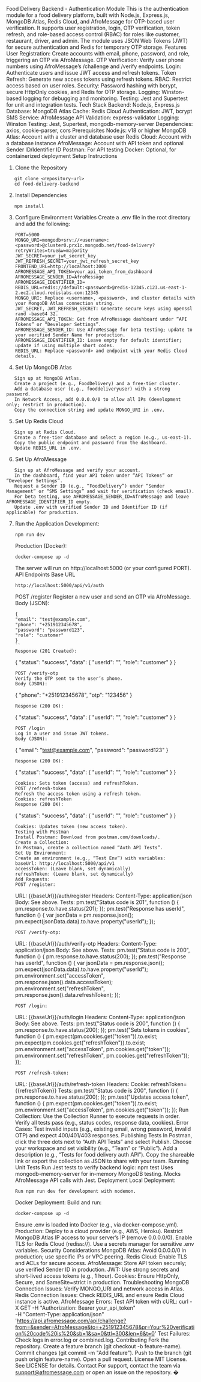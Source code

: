 Food Delivery Backend - Authentication Module
This is the authentication module for a food delivery platform, built with Node.js, Express.js, MongoDB Atlas, Redis Cloud, and AfroMessage for OTP-based user verification. It supports user registration, login, OTP verification, token refresh, and role-based access control (RBAC) for roles like customer, restaurant, driver, and admin. The module uses JSON Web Tokens (JWT) for secure authentication and Redis for temporary OTP storage.
Features
User Registration: Create accounts with email, phone, password, and role, triggering an OTP via AfroMessage.
OTP Verification: Verify user phone numbers using AfroMessage’s /challenge and /verify endpoints.
Login: Authenticate users and issue JWT access and refresh tokens.
Token Refresh: Generate new access tokens using refresh tokens.
RBAC: Restrict access based on user roles.
Security: Password hashing with bcrypt, secure HttpOnly cookies, and Redis for OTP storage.
Logging: Winston-based logging for debugging and monitoring.
Testing: Jest and Supertest for unit and integration tests.
Tech Stack
Backend: Node.js, Express.js
Database: MongoDB Atlas
Cache: Redis Cloud
Authentication: JWT, bcrypt
SMS Service: AfroMessage API
Validation: express-validator
Logging: Winston
Testing: Jest, Supertest, mongodb-memory-server
Dependencies: axios, cookie-parser, cors
Prerequisites
Node.js: v18 or higher
MongoDB Atlas: Account with a cluster and database user
Redis Cloud: Account with a database instance
AfroMessage: Account with API token and optional Sender ID/Identifier ID
Postman: For API testing
Docker: Optional, for containerized deployment
Setup Instructions

1. Clone the Repository

```
   git clone <repository-url>
   cd food-delivery-backend
```

2. Install Dependencies

```
   npm install
```

3. Configure Environment Variables
   Create a .env file in the root directory and add the following:
   ```
   PORT=5000
   MONGO_URI=mongodb+srv://<username>:<password>@cluster0.prx1c.mongodb.net/food-delivery?retryWrites=true&w=majority
   JWT_SECRET=your_jwt_secret_key
   JWT_REFRESH_SECRET=your_jwt_refresh_secret_key
   FRONTEND_URL=http://localhost:3000
   AFROMESSAGE_API_TOKEN=your_api_token_from_dashboard
   AFROMESSAGE_SENDER_ID=AfroMessage
   AFROMESSAGE_IDENTIFIER_ID=
   REDIS_URL=redis://default:<password>@redis-12345.c123.us-east-1-2.ec2.cloud.redislabs.com:12345
   MONGO_URI: Replace <username>, <password>, and cluster details with your MongoDB Atlas connection string.
   JWT_SECRET, JWT_REFRESH_SECRET: Generate secure keys using openssl rand -base64 32.
   AFROMESSAGE_API_TOKEN: Get from AfroMessage dashboard under “API Tokens” or “Developer Settings”.
   AFROMESSAGE_SENDER_ID: Use AfroMessage for beta testing; update to your verified Sender Name for production.
   AFROMESSAGE_IDENTIFIER_ID: Leave empty for default identifier; update if using multiple short codes.
   REDIS_URL: Replace <password> and endpoint with your Redis Cloud details.
   ```
4. Set Up MongoDB Atlas

```
   Sign up at MongoDB Atlas.
   Create a project (e.g., FoodDelivery) and a free-tier cluster.
   Add a database user (e.g., fooddeliveryuser) with a strong password.
   In Network Access, add 0.0.0.0/0 to allow all IPs (development only; restrict in production).
   Copy the connection string and update MONGO_URI in .env.
```

5. Set Up Redis Cloud

```
   Sign up at Redis Cloud.
   Create a free-tier database and select a region (e.g., us-east-1).
   Copy the public endpoint and password from the dashboard.
   Update REDIS_URL in .env.
```

6. Set Up AfroMessage

```
   Sign up at AfroMessage and verify your account.
   In the dashboard, find your API token under “API Tokens” or “Developer Settings”.
   Request a Sender ID (e.g., “FoodDelivery”) under “Sender Management” or “SMS Settings” and wait for verification (check email).
   For beta testing, use AFROMESSAGE_SENDER_ID=AfroMessage and leave AFROMESSAGE_IDENTIFIER_ID empty.
   Update .env with verified Sender ID and Identifier ID (if applicable) for production.
```

7. Run the Application
   Development:
   ```
   npm run dev
   ```
   Production (Docker):
   ```
   docker-compose up -d
   ```
   The server will run on http://localhost:5000 (or your configured PORT).
   API Endpoints
   Base URL
   ```
   http://localhost:5000/api/v1/auth
   ```
   POST /register
   Register a new user and send an OTP via AfroMessage.
   Body (JSON):
   ```
   {
   "email": "test@example.com",
   "phone": "+251912345678",
   "password": "password123",
   "role": "customer"
   }
   ``
   Response (201 Created):
   ```
   {
   "status": "success",
   "data": {
   "userId": "<user-id>",
   "role": "customer"
   }
   }
   ```
   POST /verify-otp
   Verify the OTP sent to the user’s phone.
   Body (JSON):
   ```
   {
   "phone": "+251912345678",
   "otp": "123456"
   }
   ```
   Response (200 OK):
   ```
   {
   "status": "success",
   "data": {
   "userId": "<user-id>",
   "role": "customer"
   }
   }
   ```
   POST /login
   Log in a user and issue JWT tokens.
   Body (JSON):
   ```
   {
   "email": "test@example.com",
   "password": "password123"
   }
   ```
   Response (200 OK):
   ```
   {
   "status": "success",
   "data": {
   "userId": "<user-id>",
   "role": "customer"
   }
   }
   ```
   Cookies: Sets token (access) and refreshToken.
   POST /refresh-token
   Refresh the access token using a refresh token.
   Cookies: refreshToken
   Response (200 OK):
   ```
   {
   "status": "success",
   "data": {
   "userId": "<user-id>",
   "role": "customer"
   }
   }
   ```
   Cookies: Updates token (new access token).
   Testing with Postman
   Install Postman: Download from postman.com/downloads/.
   Create a Collection:
   In Postman, create a collection named “Auth API Tests”.
   Set Up Environment:
   Create an environment (e.g., “Test Env”) with variables:
   baseUrl: http://localhost:5000/api/v1
   accessToken: (Leave blank, set dynamically)
   refreshToken: (Leave blank, set dynamically)
   Add Requests:
   POST /register:
   ```
   URL: {{baseUrl}}/auth/register
   Headers: Content-Type: application/json
   Body: See above.
   Tests:
   pm.test("Status code is 201", function () {
   pm.response.to.have.status(201);
   });
   pm.test("Response has userId", function () {
   var jsonData = pm.response.json();
   pm.expect(jsonData.data).to.have.property("userId");
   });
   ```
   POST /verify-otp:
   ```
   URL: {{baseUrl}}/auth/verify-otp
   Headers: Content-Type: application/json
   Body: See above.
   Tests:
   pm.test("Status code is 200", function () {
   pm.response.to.have.status(200);
   });
   pm.test("Response has userId", function () {
   var jsonData = pm.response.json();
   pm.expect(jsonData.data).to.have.property("userId");
   pm.environment.set("accessToken", pm.response.json().data.accessToken);
   pm.environment.set("refreshToken", pm.response.json().data.refreshToken);
   });
   ```
   POST /login:
   ```
   URL: {{baseUrl}}/auth/login
   Headers: Content-Type: application/json
   Body: See above.
   Tests:
   pm.test("Status code is 200", function () {
   pm.response.to.have.status(200);
   });
   pm.test("Sets tokens in cookies", function () {
   pm.expect(pm.cookies.get("token")).to.exist;
   pm.expect(pm.cookies.get("refreshToken")).to.exist;
   pm.environment.set("accessToken", pm.cookies.get("token"));
   pm.environment.set("refreshToken", pm.cookies.get("refreshToken"));
   });
   ```
   POST /refresh-token:
   ```
   URL: {{baseUrl}}/auth/refresh-token
   Headers: Cookie: refreshToken={{refreshToken}}
   Tests:
   pm.test("Status code is 200", function () {
   pm.response.to.have.status(200);
   });
   pm.test("Updates access token", function () {
   pm.expect(pm.cookies.get("token")).to.exist;
   pm.environment.set("accessToken", pm.cookies.get("token"));
   });
   Run Collection:
   Use the Collection Runner to execute requests in order.
   Verify all tests pass (e.g., status codes, response data, cookies).
   Error Cases:
   Test invalid inputs (e.g., existing email, wrong password, invalid OTP) and expect 400/401/403 responses.
   Publishing Tests
   In Postman, click the three dots next to “Auth API Tests” and select Publish.
   Choose your workspace and set visibility (e.g., “Team” or “Public”).
   Add a description (e.g., “Tests for food delivery auth API”).
   Copy the shareable link or export the collection as JSON to share with your team.
   Running Unit Tests
   Run Jest tests to verify backend logic:
   npm test
   Uses mongodb-memory-server for in-memory MongoDB testing.
   Mocks AfroMessage API calls with Jest.
   Deployment
   Local Deployment:
   ```
   Run npm run dev for development with nodemon.
   ```
   Docker Deployment:
   Build and run:
   ```
   docker-compose up -d
   ```
   Ensure .env is loaded into Docker (e.g., via docker-compose.yml).
   Production:
   Deploy to a cloud provider (e.g., AWS, Heroku).
   Restrict MongoDB Atlas IP access to your server’s IP (remove 0.0.0.0/0).
   Enable TLS for Redis Cloud (rediss://).
   Use a secrets manager for sensitive .env variables.
   Security Considerations
   MongoDB Atlas: Avoid 0.0.0.0/0 in production; use specific IPs or VPC peering.
   Redis Cloud: Enable TLS and ACLs for secure access.
   AfroMessage: Store API token securely; use verified Sender ID in production.
   JWT: Use strong secrets and short-lived access tokens (e.g., 1 hour).
   Cookies: Ensure HttpOnly, Secure, and SameSite=strict in production.
   Troubleshooting
   MongoDB Connection Issues: Verify MONGO_URI and network access in Atlas.
   Redis Connection Issues: Check REDIS_URL and ensure Redis Cloud instance is active.
   AfroMessage Errors: Test API token with cURL:
   curl -X GET -H "Authorization: Bearer your_api_token" \
   -H "Content-Type: application/json" \
   'https://api.afromessage.com/api/challenge?from=&sender=AfroMessage&to=+251912345678&pr=Your%20verification%20code%20is%20&sb=1&sa=0&ttl=300&len=6&t=0'
   Test Failures: Check logs in error.log or combined.log.
   Contributing
   Fork the repository.
   Create a feature branch (git checkout -b feature-name).
   Commit changes (git commit -m "Add feature").
   Push to the branch (git push origin feature-name).
   Open a pull request.
   License
   MIT License. See LICENSE for details.
   Contact
   For support, contact the team via support@afromessage.com or open an issue on the repository.
   �
